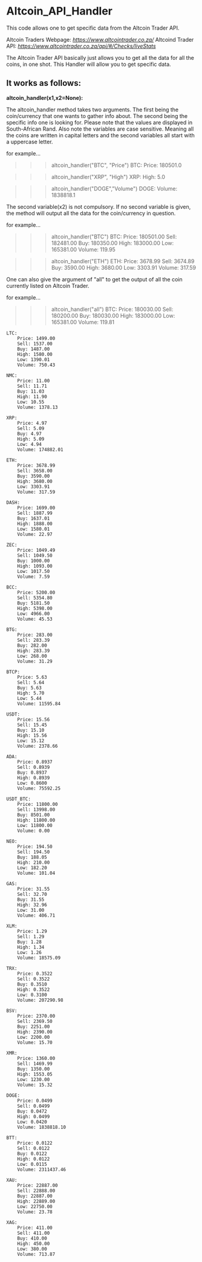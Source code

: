 # Altcoin_API_Handler

This code allows one to get specific data from the Altcoin Trader API.

Altcoin Traders Webpage: *https://www.altcointrader.co.za/*
Altcoind Trader API:  *https://www.altcointrader.co.za/api/#/Checks/liveStats*

The Altcoin Trader API basically just allows you to get all the data for all the coins, in one shot. 
This Handler will allow you to get specific data. 

## It works as follows:

**altcoin_handler(x1,x2=None):**

The altcoin_handler method takes two arguments. The first being the coin/currency that one wants to gather info about. 
The second being the specific info one is looking for. Please note that the values are displayed in South-African Rand. 
Also note the variables are case sensitive. Meaning all the coins are written in capital letters and the second variables all start with a uppercase letter.  

for example...

>>>altcoin_handler("BTC", "Price")
>>>BTC: Price: 180501.0

>>>altcoin_handler("XRP", "High")
>>>XRP: High: 5.0

>>>altcoin_handler("DOGE","Volume")
>>>DOGE: Volume: 1838818.1

The second variable(x2) is not compulsory. If no second variable is given, the method will output all the data for the coin/currency in question. 

for example...

>>>altcoin_handler("BTC")
>>>BTC: 
        Price: 180501.00
        Sell: 182481.00
        Buy: 180350.00
        High: 183000.00
        Low: 165381.00
        Volume: 119.95
       
 >>>altcoin_handler("ETH")
 >>>ETH: 
        Price: 3678.99
        Sell: 3674.89
        Buy: 3590.00
        High: 3680.00
        Low: 3303.91
        Volume: 317.59
        
One can also give the argument of "all" to get the output of all the coin currently listed on Altcoin Trader.  

for example...
  
>>>altcoin_handler("all")
>>>BTC: 
        Price: 180030.00
        Sell: 180200.00
        Buy: 180030.00
        High: 183000.00
        Low: 165381.00
        Volume: 119.81
    
    LTC: 
        Price: 1499.00
        Sell: 1537.00
        Buy: 1487.00
        High: 1580.00
        Low: 1390.01
        Volume: 750.43
    
    NMC: 
        Price: 11.00
        Sell: 11.71
        Buy: 11.03
        High: 11.90
        Low: 10.55
        Volume: 1378.13
    
    XRP: 
        Price: 4.97
        Sell: 5.09
        Buy: 4.97
        High: 5.09
        Low: 4.94
        Volume: 174882.01
    
    ETH: 
        Price: 3678.99
        Sell: 3658.00
        Buy: 3590.00
        High: 3680.00
        Low: 3303.91
        Volume: 317.59
    
    DASH: 
        Price: 1699.00
        Sell: 1887.99
        Buy: 1637.01
        High: 1888.00
        Low: 1580.01
        Volume: 22.97
    
    ZEC: 
        Price: 1049.49
        Sell: 1049.50
        Buy: 1000.00
        High: 1093.00
        Low: 1017.50
        Volume: 7.59
    
    BCC: 
        Price: 5200.00
        Sell: 5354.80
        Buy: 5181.50
        High: 5398.00
        Low: 4966.00
        Volume: 45.53
    
    BTG: 
        Price: 283.00
        Sell: 283.39
        Buy: 282.00
        High: 283.39
        Low: 268.00
        Volume: 31.29
    
    BTCP: 
        Price: 5.63
        Sell: 5.64
        Buy: 5.63
        High: 5.70
        Low: 5.44
        Volume: 11595.84
    
    USDT: 
        Price: 15.56
        Sell: 15.45
        Buy: 15.10
        High: 15.56
        Low: 15.12
        Volume: 2378.66
    
    ADA: 
        Price: 0.8937
        Sell: 0.8939
        Buy: 0.8937
        High: 0.8939
        Low: 0.8600
        Volume: 75592.25
    
    USDT_BTC: 
        Price: 11800.00
        Sell: 13998.00
        Buy: 8501.00
        High: 11800.00
        Low: 11800.00
        Volume: 0.00
    
    NEO: 
        Price: 194.50
        Sell: 194.50
        Buy: 188.05
        High: 210.00
        Low: 182.20
        Volume: 101.04
    
    GAS: 
        Price: 31.55
        Sell: 32.70
        Buy: 31.55
        High: 32.96
        Low: 31.00
        Volume: 406.71
    
    XLM: 
        Price: 1.29
        Sell: 1.29
        Buy: 1.28
        High: 1.34
        Low: 1.26
        Volume: 18575.09
    
    TRX: 
        Price: 0.3522
        Sell: 0.3522
        Buy: 0.3510
        High: 0.3522
        Low: 0.3100
        Volume: 207290.98
    
    BSV: 
        Price: 2370.00
        Sell: 2369.50
        Buy: 2251.00
        High: 2390.00
        Low: 2200.00
        Volume: 15.70
    
    XMR: 
        Price: 1360.00
        Sell: 1469.99
        Buy: 1350.00
        High: 1553.05
        Low: 1230.00
        Volume: 15.32
    
    DOGE: 
        Price: 0.0499
        Sell: 0.0499
        Buy: 0.0472
        High: 0.0499
        Low: 0.0420
        Volume: 1838818.10
    
    BTT: 
        Price: 0.0122
        Sell: 0.0122
        Buy: 0.0122
        High: 0.0122
        Low: 0.0115
        Volume: 2311437.46
    
    XAU: 
        Price: 22887.00
        Sell: 22888.00
        Buy: 22887.00
        High: 22889.00
        Low: 22750.00
        Volume: 23.78
    
    XAG: 
        Price: 411.00
        Sell: 411.00
        Buy: 410.00
        High: 450.00
        Low: 380.00
        Volume: 713.87
    

